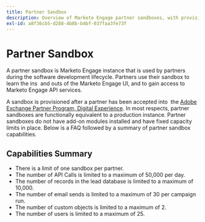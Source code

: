 ```yaml
---
title: Partner Sandbox
description: Overview of Marketo Engage partner sandboxes, with provisioning info and limits on API calls, records, email sends, custom objects, and users.
exl-id: a8f36cb5-d288-4b8b-b4bf-037faa3fe73f
---
```

# Partner Sandbox

A partner sandbox is Marketo Engage instance that is used by partners during the software development lifecycle. Partners use their sandbox to learn the ins  and outs of the Marketo Engage UI, and to gain access to Marketo Engage API services.

A sandbox is provisioned after a partner has been accepted into  the [Adobe Exchange Partner Program, Digital Experience](http://partners.adobe.com/technologyprogram/experiencecloud.html). In most respects, partner sandboxes are functionally equivalent to a production instance. Partner sandboxes do not have add-on modules installed and have fixed capacity limits in place. Below is a FAQ followed by a summary of partner sandbox capabilities.

## Capabilities Summary

- There is a limit of one sandbox per partner.
- The number of API Calls is limited to a maximum of 50,000 per day.
- The number of records in the lead database is limited to a maximum of 10,000.
- The number of email sends is limited to a maximum of 30 per campaign run.
- The number of custom objects is limited to a maximum of 2.
- The number of users is limited to a maximum of 25.
